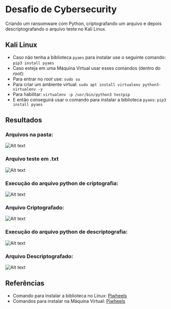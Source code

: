 # Desafio de Cybersecurity

Criando um ransomware com Python, criptografando um arquivo e depois descriptografando o arquivo teste no Kali Linux.

## Kali Linux

- Caso não tenha a biblioteca ```pyaes``` para instalar use o seguinte comando:
 ```pip3 install pyaes```
- Caso esteja em uma Máquina Virtual usar esses comandos (dentro do *root*):
- Para entrar no *root* use:
 ```sudo su```
- Para criar um ambiente virtual:
 ```sudo apt install virtualenv python3-virtualenv -y```
- Para habilitar:
 ```virtualenv -p /usr/bin/python3 testpip```
- E então conseguirá usar o comando para instalar a biblioteca ```pyaes```:
  ```pip3 install pyaes```

## Resultados
### Arquivos na pasta:
![Alt text](./pastaArquivos.png "Pasta de Arquivos")
### Arquivo teste em .txt
![Alt text](./arquivoTeste.png "teste.txt")
### Execução do arquivo python de criptografia:
![Alt text](./executandoPython.png "Execução do arquivo python")
### Arquivo Criptografado:
![Alt text](./arquivoCryptografado.png "Arquivo Criptografado")
### Execução do arquivo python de descriptografia:
![Alt text](./descriptografandoArquivo.png "Execução do arquivo python")
### Arquivo Descriptografado:
![Alt text](./arquivoDescriptografado.png "Arquivo Descriptografado")


## Referências
- Comando para instalar a biblioteca no Linux: [Piwheels](https://www.piwheels.org/project/pyaes)
- Comandos para instalar na Máquina Virtual: [Piwheels](https://www.piwheels.org/faq.html#venv)
